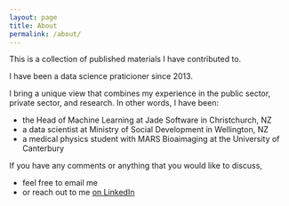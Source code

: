 ```yaml
---
layout: page
title: About
permalink: /about/
---
```


This is a collection of published materials I have contributed to.

I have been a data science praticioner since 2013.

I bring a unique view that combines my experience in the public sector, private sector, and research. In other words, I have been:
- the Head of Machine Learning at Jade Software in Christchurch, NZ
- a data scientist at Ministry of Social Development in Wellington, NZ
- a medical physics student with MARS Bioaimaging at the University of Canterbury

If you have any comments or anything that you would like to discuss,
- feel free to email me
- or reach out to me [on LinkedIn](https://www.linkedin.com/in/drsjnik/)
